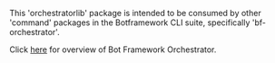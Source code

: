 
This 'orchestratorlib' package is intended to be consumed by other 'command' packages in the Botframework CLI suite, specifically 'bf-orchestrator'.

Click [here](https://aka.ms/bf-orchestrator) for overview of Bot Framework Orchestrator.